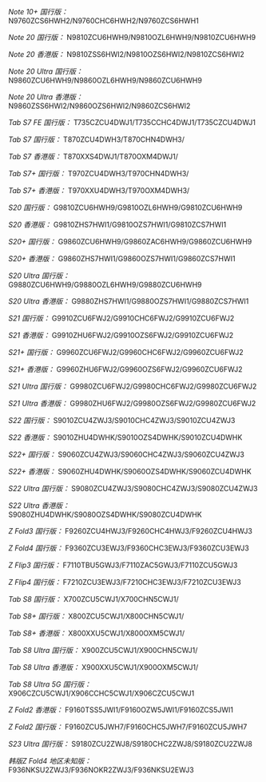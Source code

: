 *Note 10+ 国行版：*
N9760ZCS6HWH2/N9760CHC6HWH2/N9760ZCS6HWH1

*Note 20 国行版：*
N9810ZCU6HWH9/N9810OZL6HWH9/N9810ZCU6HWH9

*Note 20 香港版：*
N9810ZSS6HWI2/N9810OZS6HWI2/N9810ZCS6HWI2

*Note 20 Ultra 国行版：*
N9860ZCU6HWH9/N9860OZL6HWH9/N9860ZCU6HWH9

*Note 20 Ultra 香港版：*
N9860ZSS6HWI2/N9860OZS6HWI2/N9860ZCS6HWI2

*Tab S7 FE 国行版：*
T735CZCU4DWJ1/T735CCHC4DWJ1/T735CZCU4DWJ1

*Tab S7 国行版：*
T870ZCU4DWH3/T870CHN4DWH3/

*Tab S7 香港版：*
T870XXS4DWJ1/T870OXM4DWJ1/

*Tab S7+ 国行版：*
T970ZCU4DWH3/T970CHN4DWH3/

*Tab S7+ 香港版：*
T970XXU4DWH3/T970OXM4DWH3/

*S20 国行版：*
G9810ZCU6HWH9/G9810OZL6HWH9/G9810ZCU6HWH9

*S20 香港版：*
G9810ZHS7HWI1/G9810OZS7HWI1/G9810ZCS7HWI1

*S20+ 国行版：*
G9860ZCU6HWH9/G9860ZAC6HWH9/G9860ZCU6HWH9

*S20+ 香港版：*
G9860ZHS7HWI1/G9860OZS7HWI1/G9860ZCS7HWI1

*S20 Ultra 国行版：*
G9880ZCU6HWH9/G9880OZL6HWH9/G9880ZCU6HWH9

*S20 Ultra 香港版：*
G9880ZHS7HWI1/G9880OZS7HWI1/G9880ZCS7HWI1

*S21 国行版：*
G9910ZCU6FWJ2/G9910CHC6FWJ2/G9910ZCU6FWJ2

*S21 香港版：*
G9910ZHU6FWJ2/G9910OZS6FWJ2/G9910ZCU6FWJ2

*S21+ 国行版：*
G9960ZCU6FWJ2/G9960CHC6FWJ2/G9960ZCU6FWJ2

*S21+ 香港版：*
G9960ZHU6FWJ2/G9960OZS6FWJ2/G9960ZCU6FWJ2

*S21 Ultra 国行版：*
G9980ZCU6FWJ2/G9980CHC6FWJ2/G9980ZCU6FWJ2

*S21 Ultra 香港版：*
G9980ZHU6FWJ2/G9980OZS6FWJ2/G9980ZCU6FWJ2

*S22 国行版：*
S9010ZCU4ZWJ3/S9010CHC4ZWJ3/S9010ZCU4ZWJ3

*S22 香港版：*
S9010ZHU4DWHK/S9010OZS4DWHK/S9010ZCU4DWHK

*S22+ 国行版：*
S9060ZCU4ZWJ3/S9060CHC4ZWJ3/S9060ZCU4ZWJ3

*S22+ 香港版：*
S9060ZHU4DWHK/S9060OZS4DWHK/S9060ZCU4DWHK

*S22 Ultra 国行版：*
S9080ZCU4ZWJ3/S9080CHC4ZWJ3/S9080ZCU4ZWJ3

*S22 Ultra 香港版：*
S9080ZHU4DWHK/S9080OZS4DWHK/S9080ZCU4DWHK

*Z Fold3 国行版：*
F9260ZCU4HWJ3/F9260CHC4HWJ3/F9260ZCU4HWJ3

*Z Fold4 国行版：*
F9360ZCU3EWJ3/F9360CHC3EWJ3/F9360ZCU3EWJ3

*Z Flip3 国行版：*
F7110TBU5GWJ3/F7110ZAC5GWJ3/F7110ZCU5GWJ3

*Z Flip4 国行版：*
F7210ZCU3EWJ3/F7210CHC3EWJ3/F7210ZCU3EWJ3

*Tab S8 国行版：*
X700ZCU5CWJ1/X700CHN5CWJ1/

*Tab S8+ 国行版：*
X800ZCU5CWJ1/X800CHN5CWJ1/

*Tab S8+ 香港版：*
X800XXU5CWJ1/X800OXM5CWJ1/

*Tab S8 Ultra 国行版：*
X900ZCU5CWJ1/X900CHN5CWJ1/

*Tab S8 Ultra 香港版：*
X900XXU5CWJ1/X900OXM5CWJ1/

*Tab S8 Ultra 5G 国行版：*
X906CZCU5CWJ1/X906CCHC5CWJ1/X906CZCU5CWJ1

*Z Fold2 香港版：*
F9160TSS5JWI1/F9160OZW5JWI1/F9160ZCS5JWI1

*Z Fold2 国行版：*
F9160ZCU5JWH7/F9160CHC5JWH7/F9160ZCU5JWH7

*S23 Ultra 国行版：*
S9180ZCU2ZWJ8/S9180CHC2ZWJ8/S9180ZCU2ZWJ8

*韩版Z Fold4 地区未知版：*
F936NKSU2ZWJ3/F936NOKR2ZWJ3/F936NKSU2EWJ3

